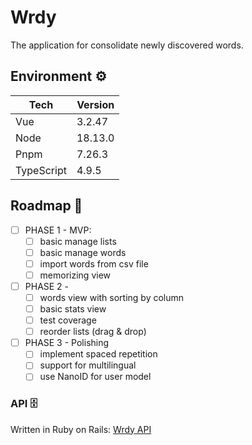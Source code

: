 # Wrdy

The application for consolidate newly discovered words.

## Environment ⚙️

| Tech       | Version |
| ---------- | ------- |
| Vue        | 3.2.47  |
| Node       | 18.13.0 |
| Pnpm       | 7.26.3  |
| TypeScript | 4.9.5   |

## Roadmap 🚩

- [ ] PHASE 1 - MVP:
  - [ ] basic manage lists
  - [ ] basic manage words
  - [ ] import words from csv file
  - [ ] memorizing view
- [ ] PHASE 2 - 
  - [ ] words view with sorting by column 
  - [ ] basic stats view
  - [ ] test coverage
  - [ ] reorder lists (drag & drop)
- [ ] PHASE 3 - Polishing
  - [ ] implement spaced repetition
  - [ ] support for multilingual
  - [ ] use NanoID for user model

### API 🗄️

Written in Ruby on Rails: [Wrdy API](https://github.com/pasikonik/wrdy-api)
